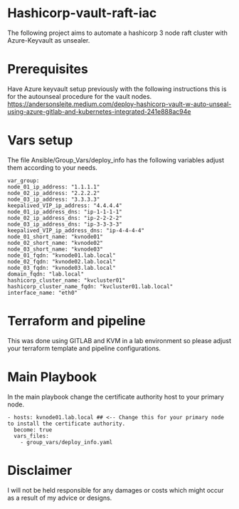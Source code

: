 # Hashicorp-vault-raft-iac

The following project aims to automate a hashicorp 3 node raft cluster with Azure-Keyvault as unsealer.

# Prerequisites

Have Azure keyvault setup previously with the following instructions this is for the autounseal procedure for the vault nodes.
https://andersonsleite.medium.com/deploy-hashicorp-vault-w-auto-unseal-using-azure-gitlab-and-kubernetes-integrated-241e888ac94e

# Vars setup

The file Ansible/Group_Vars/deploy_info has the following variables adjust them according to your needs.

    var_group:    
    node_01_ip_address: "1.1.1.1"
    node_02_ip_address: "2.2.2.2"
    node_03_ip_address: "3.3.3.3"
    keepalived_VIP_ip_address: "4.4.4.4"
    node_01_ip_address_dns: "ip-1-1-1-1"
    node_02_ip_address_dns: "ip-2-2-2-2"
    node_03_ip_address_dns: "ip-3-3-3-3"
    keepalived_VIP_ip_address_dns: "ip-4-4-4-4"
    node_01_short_name: "kvnode01"
    node_02_short_name: "kvnode02"
    node_03_short_name: "kvnode03"
    node_01_fqdn: "kvnode01.lab.local"
    node_02_fqdn: "kvnode02.lab.local"
    node_03_fqdn: "kvnode03.lab.local"
    domain_fqdn: "lab.local"
    hashicorp_cluster_name: "kvcluster01"
    hashicorp_cluster_name_fqdn: "kvcluster01.lab.local"
    interface_name: "eth0"

# Terraform and pipeline

This was done using GITLAB and KVM in a lab environment so please adjust your terraform template and pipeline configurations.

# Main Playbook

In the main playbook change the certificate authority host to your primary node.

    - hosts: kvnode01.lab.local ## <-- Change this for your primary node to install the certificate authority.
      become: true
      vars_files:
        - group_vars/deploy_info.yaml

# Disclaimer

I will not be held responsible for any damages or costs which might occur as a result of my advice or designs.
